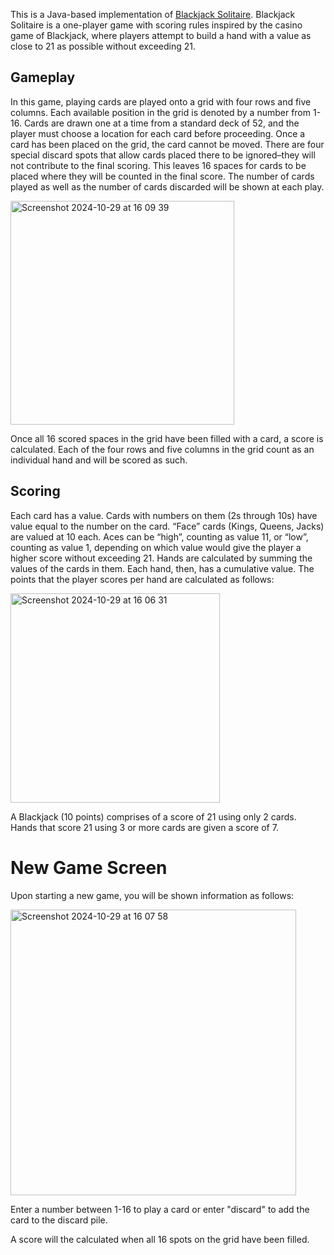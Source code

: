 This is a Java-based implementation of [Blackjack Solitaire](https://www.solitairenetwork.com/solitaire/blackjack-square-solitaire-game.html). Blackjack Solitaire is a one-player game with scoring rules inspired by the casino game of Blackjack, where players attempt to build a hand with a value as close to 21 as possible without exceeding 21.


## Gameplay
In this game, playing cards are played onto a grid with four rows and five columns. Each available position in the grid is denoted by a number from 1-16. Cards are drawn one at a time from a standard deck of 52, and the player must choose a location for each card before proceeding. Once a card has been placed on the grid, the card cannot be moved. There are four special discard spots that allow cards placed there to be ignored–they will not contribute to the final scoring. This leaves 16 spaces for cards to be placed where they will be counted in the final score. The number of cards played as well as the number of cards discarded will be shown at each play. 

<img width="358" alt="Screenshot 2024-10-29 at 16 09 39" src="https://github.com/user-attachments/assets/d87c3c71-964a-402e-98ff-ce04532d1e9b">

Once all 16 scored spaces in the grid have been filled with a card, a score is calculated. Each of the four rows and five columns in the grid count as an individual hand and will be scored as such.

## Scoring
Each card has a value. Cards with numbers on them (2s through 10s) have value equal to the number on the card. “Face” cards (Kings, Queens, Jacks) are valued at 10 each. Aces can be “high”, counting as value 11, or “low”, counting as value 1, depending on which value would give the player a higher score without exceeding 21. Hands are calculated by summing the values of the cards in them. Each hand, then, has a cumulative value. The points that the player scores per hand are calculated as follows:

<img width="335" alt="Screenshot 2024-10-29 at 16 06 31" src="https://github.com/user-attachments/assets/5f3fe44c-8e1c-460f-be78-276ed0239e7b">

A Blackjack (10 points) comprises of a score of 21 using only 2 cards. Hands that score 21 using 3 or more cards are given a score of 7. 

# New Game Screen

Upon starting a new game, you will be shown information as follows:

<img width="457" alt="Screenshot 2024-10-29 at 16 07 58" src="https://github.com/user-attachments/assets/077ea4a3-0bf6-40fd-8826-863ff119d247">

Enter a number between 1-16 to play a card or enter "discard" to add the card to the discard pile. 

A score will the calculated when all 16 spots on the grid have been filled. 

